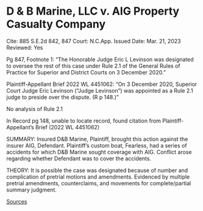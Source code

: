 # D & B Marine, LLC v. AIG Property Casualty Company

Cite: 885 S.E.2d 842, 847
Court: N.C.App.
Issued Date: Mar. 21, 2023
Reviewed: Yes

Pg 847, Footnote 1: “The Honorable Judge Eric L Levinson was designated to oversee the rest of this case under Rule 2.1 of the General Rules of Practice for Superior and District Courts on 3 December 2020.”

Plaintiff-Appellant Brief 2022 WL 4451062: “On 3 December 2020, Superior Court Judge Eric Levinson (“Judge Levinson”) was appointed as a Rule 2.1 judge to preside over the dispute. (R p 148.)”

No analysis of Rule 2.1

In Record pg 148, unable to locate record, found citation from Plaintiff-Appellant’s Brief (2022 WL 4451062)

SUMMARY: Insured D&B Marine, Plaintiff, brought this action against the insurer AIG, Defendant. Plaintiff’s custom boat, Fearless, had a series of accidents for which D&B Marine sought coverage with AIG. Conflict arose regarding whether Defendant was to cover the accidents. 

THEORY: It is possible the case was designated because of number and complication of pretrial motions and amendments. Evidenced by multiple pretrial amendments, counterclaims, and movements for complete/partial summary judgment. 

[Sources](D%20&%20B%20Marine,%20LLC%20v%20AIG%20Property%20Casualty%20Company%20bc40a5757e954356ace7b4004f2dd77a/Sources%20fa85c433ad2e48a689f8eec11a2353c0.md)